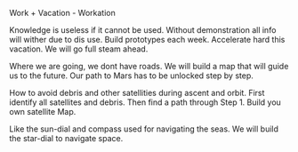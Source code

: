 Work + Vacation - Workation

Knowledge is useless if it cannot be used.
Without demonstration all info will wither due to dis use.
Build prototypes each week. Accelerate hard this vacation.
We will go full steam ahead.

Where we are going, we dont have roads. We will build a map that will guide us to the future.
Our path to Mars has to be unlocked step by step.

How to avoid debris and other satellities during ascent and orbit.
First identify all satellites and debris.
Then find a path through Step 1.
Build you own satellite Map.

Like the sun-dial and compass used for navigating the seas.
We will build the star-dial to navigate space.